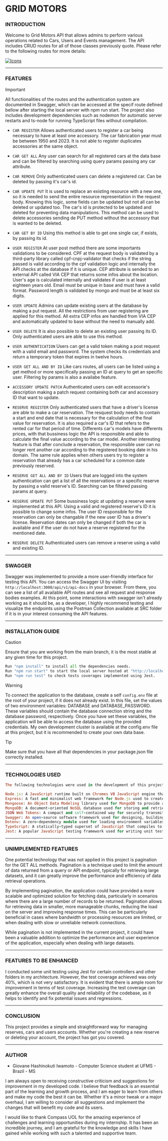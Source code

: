 # GRID MOTORS

### **INTRODUCTION**

Welcome to Grid Motors API that allows admins to perform various operations related to Cars, Users and Events management. The API includes CRUD routes for all of those classes previously quote. Please refer to the following routes for more details:

[![Icons](https://skillicons.dev/icons?i=ts,nodejs,mongodb,fastapi,jes,postman&theme=dark)](https://skillicons.dev)

---

### **FEATURES**

> [!IMPORTANT]
> All functionalities of the routes and the authentication system are documented in Swagger, which can be accessed at the specif route defined bellow after starting the local server with npm run start. The project also includes development dependencies such as nodemon for automatic server restarts and ts-node for running TypeScript files without compilation.

-   `CAR REGISTER` Allows authenticated users to register a car being necessary to have at least one accessory. The car fabrication year must be between 1950 and 2023. It is not able to register duplicates accessories at the same object.

-   `CAR GET ALL` Any user can search for all registered cars at the data base and can be filtered by searching using query params passing any car attribute.

-   `CAR REMOVE` Only authenticated users can delete a registered car. Can be deleted by passing it's car's id.

-   `CAR UPDATE PUT` It is used to replace an existing resource with a new one, so it is needed to send the entire resource representation in the request body. Knowing this logic, some fields can be updated but not all can be deleted or updated too. The car's id is protected to be updated and deleted for preventing data manipulations. This method can be used to delete accessories sending de PUT method without the accessory that is wanted to be deleted.

-   `CAR GET BY ID` Using this method is able to get one single car, if exists, by passing its id.

-   `USER REGISTER` At user post method there are some importants validations to be considered. CPF at the request body is validated by a third-party library called cpf-cnpj-validator that checks if the string passed is valid according to the cpf validation logic and internally the API checks at the database if it is unique. CEP attribute is sended to an external API called VIA CEP that returns some infos about the location. User's age is calculated internally and validates if user is at least eighteen years old. Email must be unique in base and must have a valid format. Password length is validated by mongo and must be at least six digits.

-   `USER UPDATE` Admins can update existing users at the database by making a put request. All the restrictions from user registering are applied for this method. All extra CEP infos are handled from VIA CEP and automatically updated to base without the need to manually add.

-   `USER DELETE` It is also possible to delete an existing user passing its ID. Only authenticated users are able to use this method.

-   `USER AUTHENTICATION` Users can get a valid token making a post request with a valid email and password. The system checks its credentials and return a temporary token that expires in twelve hours.

-   `USER GET ALL AND BY ID` Like cars routes, all users can be listed using a get method or more specifically passing an ID at query to get an specific user. Filtering by params is also a availabe feature.

-   `ACCESSORY UPDATE PATCH` Authenticated users can edit accessorie's description making a patch request containing both car and accessory ID that want to update.

-   `RESERVE REGISTER` Only authenticated users that have a driver's license are able to make a car reservation. The resquest body needs to contain a start and end date that is necessary for the calculation of the final value for reservation. It is also required a car's ID that refers to the rented car for that period of time. Differents car's models have differents prices, with that bussiness logic the API is responsible and able to calculate the final value according to the car model. Another interesting feature is that after conclude a reservation, the responsible user can no longer rent another car according to the registered booking date in his domain. The same rule applies when others users try to register a reservation that already has a car scheduled for a common date previously reserved.

-   `RESERVE GET ALL AND BY ID` Users that are logged into the system authentication can get a list of all the reservations or a specific reserve by passing a valid reserve's ID. Searching can be filtered passing params at query.

-   `RESERVE UPDATE PUT` Some bussiness logic at updating a reserve were implemented at this API. Using a valid and registered reserve's ID it is possible to change some infos. The user ID responsible for the reservation can only be changable if the new user ID has a driver's license. Reservation dates can only be changed if both the car is available and if the user do not have a reserve registered for the mentioned date.

-   `RESERVE DELETE` Authenticated users can remove a reserve using a valid and existing ID.

---

### **SWAGGER**

Swagger was implemented to provide a more user-friendly interface for testing this API. You can access the Swagger UI by visiting `http://localhost:3000/api/v1/api-docs` in your browser. From there, you can see a list of all available API routes and see all request and response bodies examples. At this point, some interactions with swagger isn't already working as it should be, as a developer, I highly recommend testing and visualize the endpoints using the Postman Collection available at SRC folder if it is in your interest consuming the API features.

---

### **INSTALLATION GUIDE**

> [!CAUTION]
> Ensure that you are working from the main branch, it is the most stable at any given time for this project.

```python
Run "npm install" to install all the dependencies needs.
Run "npm run start" to start the local server hosted at "http://localhost:3000" and the connection to the data base.
Run "npm run test" to check tests coverages implemented using Jest.
```

> [!WARNING]
> To connect the application to the database, create a self `config.env` file at the root of your project, if it does not already exist. In this file, set the values of two environment variables: DATABASE and DATABASE_PASSWORD. These variables should contain the database connection string and the database password, respectively. Once you have set these variables, the application will be able to access the database using the provided credentials. My own development cluster is available at the config.env file at this project, but it is recommended to create your own data base.

> [!TIP]
> Make sure that you have all that dependencies in your package.json file correctly installed.

---

### **TECHNOLOGIES USED**

```ruby
The following technologies were used in the development of this project:

Node.js: A JavaScript runtime built on Chromes V8 JavaScript engine that allows for server-side scripting.
Express: A fast and minimalist web framework for Node.js used to create server applications.
Mongoose: An Object Data Modeling library used for MongoDB to provide a schema-based solution to model application data.
MongoDB: A document-oriented NoSQL database used for storing and retrieving data.
JSON Web Tokens: A compact and self-contained way for securely transmitting information between parties as a JSON object.
Swagger: An open-source software framework used for designing, building, documenting, and consuming RESTful web services.
Dotenv: A zero-dependency module used for loading environment variables from a .env file into process.env.
TypeScript: A statically-typed superset of JavaScript that compiles to plain JavaScript.
Jest: A popular JavaScript testing framework used for writing unit tests, integration tests, and end-to-end tests.
```

---

### **UNIMPLEMENTED FEATURES**

One potential technology that was not applied in this project is pagination for the GET ALL methods. Pagination is a technique used to limit the amount of data returned from a query or API endpoint, typically for retrieving large datasets, and it can greatly improve the performance and efficiency of data retrieval operations.

By implementing pagination, the application could have provided a more scalable and optimized solution for fetching data, particularly in scenarios where there are a large number of records to be returned. Pagination allows for retrieving data in smaller, more manageable chunks, reducing the load on the server and improving response times. This can be particularly beneficial in cases where bandwidth or processing resources are limited, or when dealing with slow or unreliable network connections.

While pagination is not implemented in the current project, it could have been a valuable addition to optimize the performance and user experience of the application, especially when dealing with large datasets.

---

### **FEATURES TO BE ENHANCED**

I conducted some unit testing using Jest for certain controllers and other folders in my architecture. However, the test coverage achieved was only 40%, which is not very satisfactory. It is evident that there is ample room for improvement in terms of test coverage. Increasing the test coverage can greatly enhance the overall quality and reliability of the codebase, as it helps to identify and fix potential issues and regressions.

---

### **CONCLUSION**

This project provides a simple and straightforward way for managing reserves, cars and users accounts. Whether you're creating a new reserve or deleting your account, the project has got you covered.

---

### **AUTHOR**

-   Giovane Hashinokuti Iwamoto - Computer Science student at UFMS - Brazil - MS

I am always open to receiving constructive criticism and suggestions for improvement in my developed code. I believe that feedback is an essential part of the learning and growth process, and I am eager to learn from others and make my code the best it can be. Whether it's a minor tweak or a major overhaul, I am willing to consider all suggestions and implement the changes that will benefit my code and its users.

I would like to thank Compass UOL for the amazing experience of challenges and learning opportunities during my internship. It has been an incredible journey, and I am grateful for the knowledge and skills I have gained while working with such a talented and supportive team.
